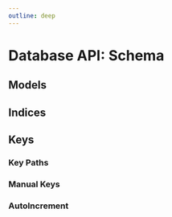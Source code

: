 ```yaml
---
outline: deep
---
```


# Database API: Schema

## Models

## Indices

## Keys

### Key Paths

### Manual Keys

### AutoIncrement
